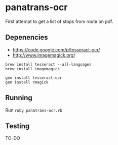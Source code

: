 # panatrans-ocr

  First attempt to get a list of stops from route on pdf.

## Depenencies

* https://code.google.com/p/tesseract-ocr/
* http://www.imagemagick.org/
```
brew install tesseract --all-languages
brew install imagemagick

gem install tesseract-ocr
gem install rmagick
```

## Running

Run `ruby panatrans-ocr.rb`

## Testing

TO-DO
